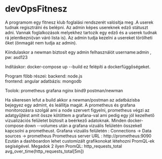 # devOpsFitnesz

A programom egy fitnesz klub foglalási rendszerét valósítja meg .A userek tudnak regisztrálni és belépni. Az admin képes usereknek edző státuszt adni. Vannak foglalkozások melyekhez tartozik egy edző és a userek tudnak rá jelentkezni(van váró lista is). Az admin tudja kezelni a usereket törölheti őket (önmagát nem tudja az admin).

Kiindulaskor a newman biztosít egy admin felhasználót username:admin , pw: asd123

Indításkor: docker-compose up --build ez felépíti a dockerfüggőségeket.

Program főbb részei:
  backend: node.js  
  frontend: angular
  adatbázis: mongodb

Toolok:
  prometheus
  grafana
  nginx 
  bind9
  postman/newman

Ha sikeresen lefut a build akkor a newman/postman az adatbázisba bejegyez egy admint, és leállítja magát.
A prometheus és grafana monitorozásra szolgál ami a node szervert figyelni, prometheus végzi az adatgyűjtést amit össze kötöttem a grafana-val ami pedig egy jól kezelhető vizualizációs felületet biztosít a beérkező adatoknak.
Minden docker-compose down --volumes után a grafana vizuális felületén összekell kapcsolni a prometheust. Grafana vizuális felületén : Connections -> Data sources -> prometheus  Prometheus server URL : http://prometheus:9090
Ezután a dashboardon lehet customizált grafikonokat létehozni PromQL-ek segíségével. Megadok 2 ilyen PromQL: 
http_requests_total
avg_over_time(http_requests_total[5m])

